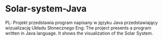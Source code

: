 # Solar-system-Java
PL: Projekt przedstawia program napisany w języku Java przedstawiający wizualizację Układu Słonecznego
Eng: The project presents a program written in Java language. It shows the visualization of the Solar System.
